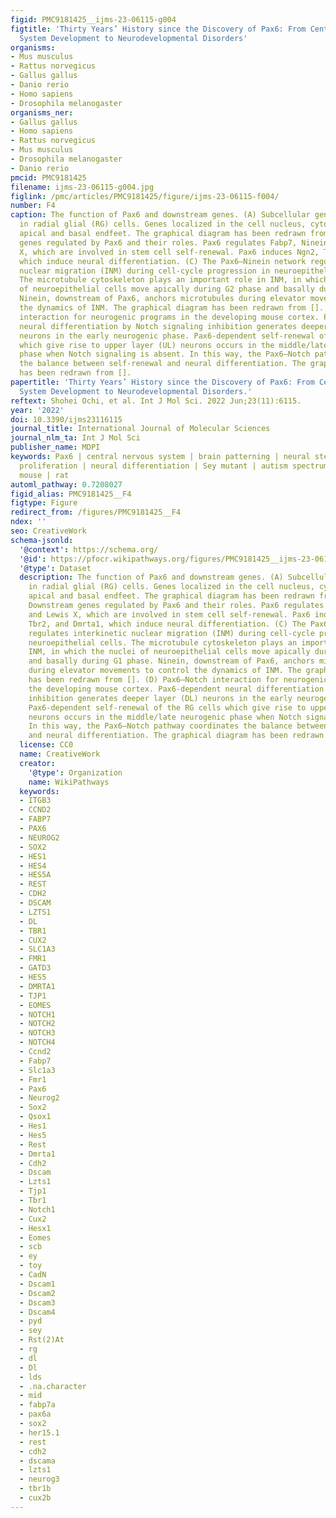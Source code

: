 ```yaml
---
figid: PMC9181425__ijms-23-06115-g004
figtitle: 'Thirty Years’ History since the Discovery of Pax6: From Central Nervous
  System Development to Neurodevelopmental Disorders'
organisms:
- Mus musculus
- Rattus norvegicus
- Gallus gallus
- Danio rerio
- Homo sapiens
- Drosophila melanogaster
organisms_ner:
- Gallus gallus
- Homo sapiens
- Rattus norvegicus
- Mus musculus
- Drosophila melanogaster
- Danio rerio
pmcid: PMC9181425
filename: ijms-23-06115-g004.jpg
figlink: /pmc/articles/PMC9181425/figure/ijms-23-06115-f004/
number: F4
caption: The function of Pax6 and downstream genes. (A) Subcellular gene localization
  in radial glial (RG) cells. Genes localized in the cell nucleus, cytoplasm, and
  apical and basal endfeet. The graphical diagram has been redrawn from []. (B) Downstream
  genes regulated by Pax6 and their roles. Pax6 regulates Fabp7, Ninein, and Lewis
  X, which are involved in stem cell self-renewal. Pax6 induces Ngn2, Tbr2, and Dmrta1,
  which induce neural differentiation. (C) The Pax6–Ninein network regulates interkinetic
  nuclear migration (INM) during cell-cycle progression in neuroepithelial cells.
  The microtubule cytoskeleton plays an important role in INM, in which the nuclei
  of neuroepithelial cells move apically during G2 phase and basally during G1 phase.
  Ninein, downstream of Pax6, anchors microtubules during elevator movements to control
  the dynamics of INM. The graphical diagram has been redrawn from []. (D) Pax6–Notch
  interaction for neurogenic programs in the developing mouse cortex. Pax6-dependent
  neural differentiation by Notch signaling inhibition generates deeper layer (DL)
  neurons in the early neurogenic phase. Pax6-dependent self-renewal of the RG cells
  which give rise to upper layer (UL) neurons occurs in the middle/late neurogenic
  phase when Notch signaling is absent. In this way, the Pax6–Notch pathway coordinates
  the balance between self-renewal and neural differentiation. The graphical diagram
  has been redrawn from [].
papertitle: 'Thirty Years’ History since the Discovery of Pax6: From Central Nervous
  System Development to Neurodevelopmental Disorders.'
reftext: Shohei Ochi, et al. Int J Mol Sci. 2022 Jun;23(11):6115.
year: '2022'
doi: 10.3390/ijms23116115
journal_title: International Journal of Molecular Sciences
journal_nlm_ta: Int J Mol Sci
publisher_name: MDPI
keywords: Pax6 | central nervous system | brain patterning | neural stem cells | cell
  proliferation | neural differentiation | Sey mutant | autism spectrum disorder |
  mouse | rat
automl_pathway: 0.7208027
figid_alias: PMC9181425__F4
figtype: Figure
redirect_from: /figures/PMC9181425__F4
ndex: ''
seo: CreativeWork
schema-jsonld:
  '@context': https://schema.org/
  '@id': https://pfocr.wikipathways.org/figures/PMC9181425__ijms-23-06115-g004.html
  '@type': Dataset
  description: The function of Pax6 and downstream genes. (A) Subcellular gene localization
    in radial glial (RG) cells. Genes localized in the cell nucleus, cytoplasm, and
    apical and basal endfeet. The graphical diagram has been redrawn from []. (B)
    Downstream genes regulated by Pax6 and their roles. Pax6 regulates Fabp7, Ninein,
    and Lewis X, which are involved in stem cell self-renewal. Pax6 induces Ngn2,
    Tbr2, and Dmrta1, which induce neural differentiation. (C) The Pax6–Ninein network
    regulates interkinetic nuclear migration (INM) during cell-cycle progression in
    neuroepithelial cells. The microtubule cytoskeleton plays an important role in
    INM, in which the nuclei of neuroepithelial cells move apically during G2 phase
    and basally during G1 phase. Ninein, downstream of Pax6, anchors microtubules
    during elevator movements to control the dynamics of INM. The graphical diagram
    has been redrawn from []. (D) Pax6–Notch interaction for neurogenic programs in
    the developing mouse cortex. Pax6-dependent neural differentiation by Notch signaling
    inhibition generates deeper layer (DL) neurons in the early neurogenic phase.
    Pax6-dependent self-renewal of the RG cells which give rise to upper layer (UL)
    neurons occurs in the middle/late neurogenic phase when Notch signaling is absent.
    In this way, the Pax6–Notch pathway coordinates the balance between self-renewal
    and neural differentiation. The graphical diagram has been redrawn from [].
  license: CC0
  name: CreativeWork
  creator:
    '@type': Organization
    name: WikiPathways
  keywords:
  - ITGB3
  - CCND2
  - FABP7
  - PAX6
  - NEUROG2
  - SOX2
  - HES1
  - HES4
  - HES5A
  - REST
  - CDH2
  - DSCAM
  - LZTS1
  - DL
  - TBR1
  - CUX2
  - SLC1A3
  - FMR1
  - GATD3
  - HES5
  - DMRTA1
  - TJP1
  - EOMES
  - NOTCH1
  - NOTCH2
  - NOTCH3
  - NOTCH4
  - Ccnd2
  - Fabp7
  - Slc1a3
  - Fmr1
  - Pax6
  - Neurog2
  - Sox2
  - Qsox1
  - Hes1
  - Hes5
  - Rest
  - Dmrta1
  - Cdh2
  - Dscam
  - Lzts1
  - Tjp1
  - Tbr1
  - Notch1
  - Cux2
  - Hesx1
  - Eomes
  - scb
  - ey
  - toy
  - CadN
  - Dscam1
  - Dscam2
  - Dscam3
  - Dscam4
  - pyd
  - sey
  - Rst(2)At
  - rg
  - dl
  - Dl
  - lds
  - .na.character
  - mid
  - fabp7a
  - pax6a
  - sox2
  - her15.1
  - rest
  - cdh2
  - dscama
  - lzts1
  - neurog3
  - tbr1b
  - cux2b
---
```


